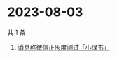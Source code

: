 # 2023-08-03

共 1 条

<!-- BEGIN -->
<!-- 最后更新时间 Thu Aug 03 2023 09:56:08 GMT+0800 (China Standard Time) -->

1. [消息称微信正灰度测试「小绿书」](https://www.zhihu.com/search?q=消息称微信正灰度测试「小绿书」)

<!-- END -->

